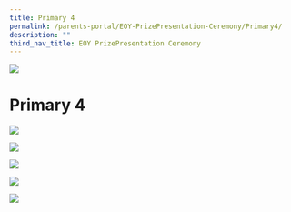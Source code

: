 ```yaml
---
title: Primary 4
permalink: /parents-portal/EOY-PrizePresentation-Ceremony/Primary4/
description: ""
third_nav_title: EOY PrizePresentation Ceremony
---
```

![](/images/banner.gif)

  
Primary 4
=========

![](/images/P41.png)

![](/images/P42.png)

![](/images/P43.png)

![](/images/P44.png)

![](/images/P45.png)

